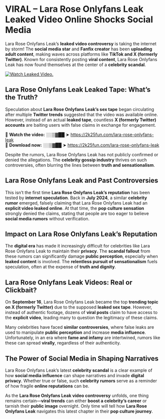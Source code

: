 # VIRAL – Lara Rose Onlyfans Leak Leaked Video Online Shocks Social Media 

Lara Rose Onlyfans Leak’s **leaked video controversy** is taking the internet by storm! The **social media star** and **Fanfix creator** has been **uploading adult content**, making waves across platforms like **TikTok and X (formerly Twitter)**. Known for consistently posting **viral content**, Lara Rose Onlyfans Leak has now found themselves at the center of a **celebrity scandal**.  

[![Watch Leaked Video.](https://miro.medium.com/v2/resize:fit:828/format:webp/1*cilzJN44JGOrTw9NJCrNHA.gif "Watch Leaked Video")](https://2k25fun.com/lara-rose-onlyfans-leak)

## **Lara Rose Onlyfans Leak Leaked Tape: What’s the Truth?**  
Speculation about **Lara Rose Onlyfans Leak’s sex tape** began circulating after multiple **Twitter trends** suggested that the video was available online. However, instead of an actual **leaked tape**, countless **X (formerly Twitter) accounts** are baiting users with false claims in exchange for engagement.  

🔹 **Watch the video:** ░░▒▓██ ➤ https://2k25fun.com/lara-rose-onlyfans-leak  
🔹 **Download now:** ░░▒▓██ ➤ https://2k25fun.com/lara-rose-onlyfans-leak  

Despite the rumors, Lara Rose Onlyfans Leak has not publicly confirmed or denied the allegations. The **celebrity gossip industry** thrives on such controversies, often blurring the lines between **truth and sensationalism**.  

## **Lara Rose Onlyfans Leak and Past Controversies**  
This isn’t the first time **Lara Rose Onlyfans Leak’s reputation** has been tested by **internet speculation**. Back in **July 2024**, a similar **celebrity rumor** emerged, falsely claiming that Lara Rose Onlyfans Leak had an **explicit video leaked online**. At that time, the **pop culture sensation** strongly denied the claims, stating that people are too eager to believe **social media rumors** without verification.  

## **Impact on Lara Rose Onlyfans Leak’s Reputation**  
The **digital era** has made it increasingly difficult for celebrities like Lara Rose Onlyfans Leak to maintain their **privacy**. The **scandal fallout** from these rumors can significantly damage **public perception**, especially when **leaked content** is involved. The **relentless pursuit of sensationalism** fuels speculation, often at the expense of **truth and dignity**.  

## **Lara Rose Onlyfans Leak Videos: Real or Clickbait?**  
On **September 16**, Lara Rose Onlyfans Leak became the top **trending topic on X (formerly Twitter)** due to the supposed **leaked sex tape**. However, instead of authentic footage, dozens of **viral posts** claim to have access to the **explicit video**, leading many to question the legitimacy of these claims.  

Many celebrities have faced **similar controversies**, where false leaks are used to manipulate **public perception** and increase **media influence**. Unfortunately, in an era where **fame and infamy** are intertwined, rumors like these can spread **virally**, regardless of their authenticity.  

## **The Power of Social Media in Shaping Narratives**  
Lara Rose Onlyfans Leak’s latest **celebrity scandal** is a clear example of how **social media influence** can shape narratives and invade **digital privacy**. Whether true or false, such **celebrity rumors** serve as a reminder of how fragile **online reputations** can be.  

As the **Lara Rose Onlyfans Leak video controversy** unfolds, one thing remains certain—**viral trends** can either **boost a celebrity’s career** or tarnish their **public image** overnight. Only time will tell how **Lara Rose Onlyfans Leak** navigates this latest chapter in their **pop culture journey**. 